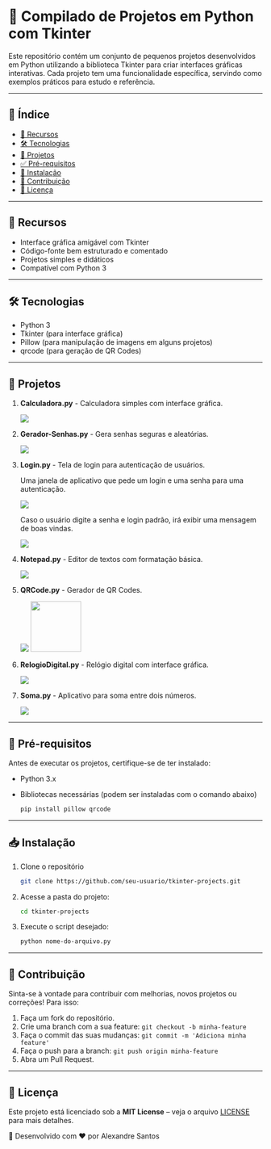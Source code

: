 # 📌 Compilado de Projetos em Python com Tkinter

Este repositório contém um conjunto de pequenos projetos desenvolvidos em Python utilizando a biblioteca Tkinter para criar interfaces gráficas interativas. Cada projeto tem uma funcionalidade específica, servindo como exemplos práticos para estudo e referência.

---

## 📌 Índice
- [🚀 Recursos](#-recursos)
- [🛠 Tecnologias](#-tecnologias)
- [📂 Projetos](#-projetos)
- [✅ Pré-requisitos](#-pré-requisitos)
- [💾 Instalação](#-instalação)
- [🤝 Contribuição](#-contribuição)
- [📄 Licença](#-licença)
---

## 🚀 Recursos
- Interface gráfica amigável com Tkinter
- Código-fonte bem estruturado e comentado
- Projetos simples e didáticos
- Compatível com Python 3

---

## 🛠 Tecnologias
- Python 3
- Tkinter (para interface gráfica)
- Pillow (para manipulação de imagens em alguns projetos)
- qrcode (para geração de QR Codes)

---

## 📂 Projetos
1. **Calculadora.py** - Calculadora simples com interface gráfica.

   <img src = "https://github.com/allesantos/allesantos/blob/main/imagens/Calculadora.png">
   
2. **Gerador-Senhas.py** - Gera senhas seguras e aleatórias.

   <img src = "https://github.com/allesantos/allesantos/blob/main/imagens/gerador.png">
   
3. **Login.py** - Tela de login para autenticação de usuários.

   Uma janela de aplicativo que pede um login e uma senha para uma autenticação.

   <img src = "https://github.com/allesantos/allesantos/blob/main/imagens/Login.png">

   Caso o usuário digite a senha e login padrão, irá exibir uma mensagem de boas vindas.

   <img src = "https://github.com/allesantos/allesantos/blob/main/imagens/Login-Admin.png">
   
4. **Notepad.py** - Editor de textos com formatação básica.

   <img src = "https://github.com/allesantos/allesantos/blob/main/imagens/Notepad.png">
   
5. **QRCode.py** - Gerador de QR Codes.

   <img src = "https://github.com/allesantos/allesantos/blob/main/imagens/QRCode.png">
   <img src = "https://github.com/allesantos/allesantos/blob/main/imagens/qr_canal.png" width="100">
   
6. **RelogioDigital.py** - Relógio digital com interface gráfica.

   <img src = "https://github.com/allesantos/allesantos/blob/main/imagens/RelogioDigital.png">
   
7. **Soma.py** - Aplicativo para soma entre dois números.

    <img src = "https://github.com/allesantos/allesantos/blob/main/imagens/Soma.png">

---

## 📌 Pré-requisitos
Antes de executar os projetos, certifique-se de ter instalado:
- Python 3.x
- Bibliotecas necessárias (podem ser instaladas com o comando abaixo)

  ```sh
  pip install pillow qrcode
  ```

---

## 📥 Instalação
1. Clone o repositório

    ```sh
    git clone https://github.com/seu-usuario/tkinter-projects.git
    ```
2. Acesse a pasta do projeto:

    ```sh
    cd tkinter-projects
    ```
3. Execute o script desejado:

    ```sh
    python nome-do-arquivo.py
    ```

---

## 🤝 Contribuição
Sinta-se à vontade para contribuir com melhorias, novos projetos ou correções! Para isso:

1. Faça um fork do repositório.
2. Crie uma branch com a sua feature: `git checkout -b minha-feature`
3. Faça o commit das suas mudanças: `git commit -m 'Adiciona minha feature'`
4. Faça o push para a branch: `git push origin minha-feature`
5. Abra um Pull Request.

---

## 📜 Licença
Este projeto está licenciado sob a **MIT License** – veja o arquivo [LICENSE](LICENSE) para mais detalhes.

📌 Desenvolvido com ❤️ por Alexandre Santos
